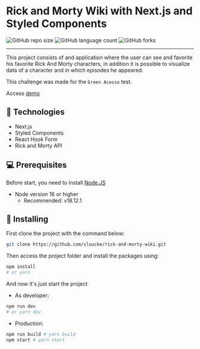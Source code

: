 # Rick and Morty Wiki with Next.js and Styled Components

![GitHub repo size](https://img.shields.io/github/repo-size/sluucke/rick-and-morty-wiki?style=for-the-badge)
![GitHub language count](https://img.shields.io/github/languages/count/sluucke/rick-and-morty-wiki?style=for-the-badge)
![GitHub forks](https://img.shields.io/github/forks/sluucke/rick-and-morty-wiki?style=for-the-badge)

---

This project consists of and application where the user can see and favorite his favorite Rick And Morty characters, in addition it is possible to visualize data of a character and in which episodes he appeared.

This challenge was made for the `Green Acesso` test.

Access [demo](https://rick-and-morty-wiki-david-william.vercel.app)

## 🔎 Technologies

- Next.js
- Styled Components
- React Hook Form
- Rick and Morty API

## :computer: Prerequisites

Before start, you need to install [Node.JS](https://nodejs.org)

- Node version 16 or higher
  - Recommended: v18.12.1

## :rocket: Installing

First clone the project with the command below:

```bash
git clone https://github.com/sluucke/rick-and-morty-wiki.git
```

Then access the project folder and install the packages using:

```bash
npm install
# or yarn
```

And now it's just start the project

- As developer:

```bash
npm run dev
# or yarn dev
```

- Production:

```bash
npm run build # yarn build
npm start # yarn start
```
